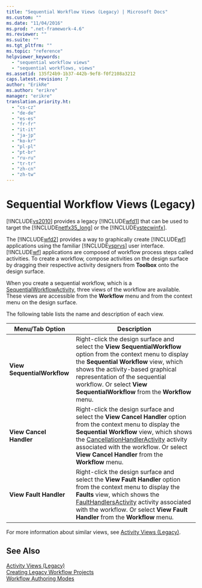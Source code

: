 ```yaml
---
title: "Sequential Workflow Views (Legacy) | Microsoft Docs"
ms.custom: ""
ms.date: "11/04/2016"
ms.prod: ".net-framework-4.6"
ms.reviewer: ""
ms.suite: ""
ms.tgt_pltfrm: ""
ms.topic: "reference"
helpviewer_keywords: 
  - "sequential workflow views"
  - "sequential workflows, views"
ms.assetid: 135f24b9-1b37-442b-9ef8-f0f2108a3212
caps.latest.revision: 7
author: "ErikRe"
ms.author: "erikre"
manager: "erikre"
translation.priority.ht: 
  - "cs-cz"
  - "de-de"
  - "es-es"
  - "fr-fr"
  - "it-it"
  - "ja-jp"
  - "ko-kr"
  - "pl-pl"
  - "pt-br"
  - "ru-ru"
  - "tr-tr"
  - "zh-cn"
  - "zh-tw"
---
```

# Sequential Workflow Views (Legacy)
[!INCLUDE[vs2010](../misc/includes/vs2010_md.md)] provides a legacy [!INCLUDE[wfd1](../workflow-designer/includes/wfd1_md.md)] that can be used to target the [!INCLUDE[netfx35_long](../workflow-designer/includes/netfx35_long_md.md)] or the [!INCLUDE[vstecwinfx](../workflow-designer/includes/vstecwinfx_md.md)].  
  
 The [!INCLUDE[wfd2](../workflow-designer/includes/wfd2_md.md)] provides a way to graphically create [!INCLUDE[wf](../workflow-designer/includes/wf_md.md)] applications using the familiar [!INCLUDE[vsprvs](../code-quality/includes/vsprvs_md.md)] user interface. [!INCLUDE[wf](../workflow-designer/includes/wf_md.md)] applications are composed of workflow process steps called activities. To create a workflow, compose activities on the design surface by dragging their respective activity designers from **Toolbox** onto the design surface.  
  
 When you create a sequential workflow, which is a [SequentialWorkflowActivity](http://go.microsoft.com/fwlink?LinkID=65040), three views of the workflow are available. These views are accessible from the **Workflow** menu and from the context menu on the design surface.  
  
 The following table lists the name and description of each view.  
  
|Menu/Tab Option|Description|  
|----------------------|-----------------|  
|**View SequentialWorkflow**|Right-click the design surface and select the **View SequentialWorkflow** option from the context menu to display the **Sequential Workflow** view, which shows the activity-based graphical representation of the sequential workflow. Or select **View SequentialWorkflow** from the **Workflow** menu.|  
|**View Cancel Handler**|Right-click the design surface and select the **View Cancel Handler** option from the context menu to display the **Sequential Workflow** view, which shows the [CancellationHandlerActivity](http://go.microsoft.com/fwlink?LinkID=65050) activity associated with the workflow. Or select **View Cancel Handler** from the **Workflow** menu.|  
|**View Fault Handler**|Right-click the design surface and select the **View Fault Handler** option from the context menu to display the **Faults** view, which shows the [FaultHandlersActivity](http://go.microsoft.com/fwlink?LinkID=65055) activity associated with the workflow. Or select **View Fault Handler** from the **Workflow** menu.|  
  
 For more information about similar views, see [Activity Views (Legacy)](../workflow-designer/activity-views-legacy.md).  
  
## See Also  
 [Activity Views (Legacy)](../workflow-designer/activity-views-legacy.md)   
 [Creating Legacy Workflow Projects](../workflow-designer/creating-legacy-workflow-projects.md)   
 [Workflow Authoring Modes](http://go.microsoft.com/fwlink?LinkID=65014)